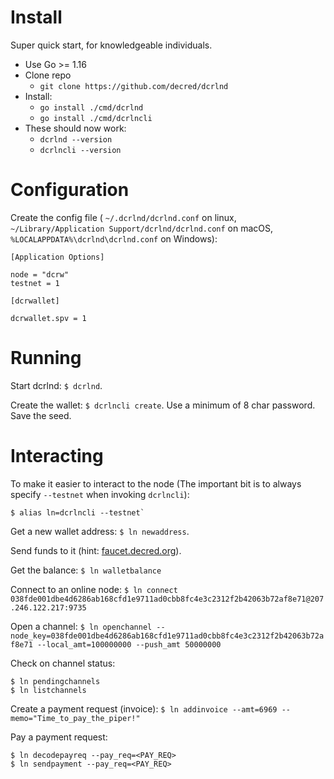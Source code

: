 # Install

Super quick start, for knowledgeable individuals.

- Use Go >= 1.16
- Clone repo
  - `git clone https://github.com/decred/dcrlnd`
- Install:
  - `go install ./cmd/dcrlnd`
  - `go install ./cmd/dcrlncli`
- These should now work:
  - `dcrlnd --version`
  - `dcrlncli --version`

# Configuration

Create the config file ( `~/.dcrlnd/dcrlnd.conf` on linux,
`~/Library/Application Support/dcrlnd/dcrlnd.conf` on macOS,
`%LOCALAPPDATA%\dcrlnd\dcrlnd.conf` on Windows):

```
[Application Options]

node = "dcrw"
testnet = 1

[dcrwallet]

dcrwallet.spv = 1
```

# Running

Start dcrlnd: `$ dcrlnd`.

Create the wallet: `$ dcrlncli create`. Use a minimum of 8 char password. Save the seed.

# Interacting

To make it easier to interact to the node (The important bit is to always
specify `--testnet` when invoking `dcrlncli`):

```
$ alias ln=dcrlncli --testnet`
```


Get a new wallet address: `$ ln newaddress`.

Send funds to it (hint: [faucet.decred.org](https://faucet.decred.org)).

Get the balance: `$ ln walletbalance`

Connect to an online node: `$ ln connect
038fde001dbe4d6286ab168cfd1e9711ad0cbb8fc4e3c2312f2b42063b72af8e71@207.246.122.217:9735`

Open a channel: `$ ln openchannel --node_key=038fde001dbe4d6286ab168cfd1e9711ad0cbb8fc4e3c2312f2b42063b72af8e71 --local_amt=100000000 --push_amt 50000000`

Check on channel status:

```
$ ln pendingchannels
$ ln listchannels
```

Create a payment request (invoice): `$ ln addinvoice --amt=6969 --memo="Time_to_pay_the_piper!"`

Pay a payment request:

```
$ ln decodepayreq --pay_req=<PAY_REQ>
$ ln sendpayment --pay_req=<PAY_REQ>
```
